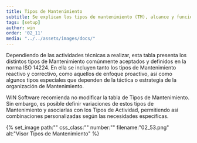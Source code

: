 ```yaml
---
title: Tipos de Mantenimiento
subtitle: Se explican los tipos de mantenimiento (TM), alcance y funcionalidad.
tags: [setup]
author: win
order: '02_11'
media: "../../assets/images/docs/"
---
```


Dependiendo de las actividades técnicas a realizar, esta tabla presenta los distintos tipos de Mantenimiento comúnmente aceptados y definidos en la norma ISO 14224. En ella se incluyen tanto los tipos de Mantenimiento reactivo y correctivo, como aquellos de enfoque proactivo, así como algunos tipos especiales que dependen de la táctica o estrategia de la organización de Mantenimiento.

WIN Software recomienda no modificar la tabla de Tipos de Mantenimiento. Sin embargo, es posible definir variaciones de estos tipos de Mantenimiento y asociarlas con los Tipos de Actividad, permitiendo así combinaciones personalizadas según las necesidades específicas.

{% set_image
  path:""
  css_class:""
  number:""
  filename:"02_53.png"
  alt:"Visor Tipos de Mantenimiento"
%}